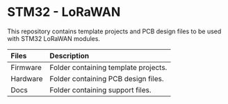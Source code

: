 # STM32 - LoRaWAN
This repository contains template projects and PCB design files to be used with STM32 LoRaWAN modules.

| Files				| Description						                                |
|:------------------------------|:------------------------------------------------------|
| Firmware			| Folder containing template projects.	                            |
| Hardware			| Folder containing PCB design files.	                            |
| Docs				| Folder containing support files. 	  	                            |


